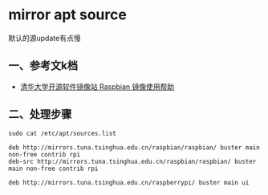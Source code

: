 # mirror apt source

默认的源update有点慢

## 一、参考文k档

* [清华大学开源软件镜像站 Raspbian 镜像使用帮助](https://mirror.tuna.tsinghua.edu.cn/help/raspbian/)

## 二、处理步骤

`sudo cat /etc/apt/sources.list`
```
deb http://mirrors.tuna.tsinghua.edu.cn/raspbian/raspbian/ buster main non-free contrib rpi
deb-src http://mirrors.tuna.tsinghua.edu.cn/raspbian/raspbian/ buster main non-free contrib rpi

deb http://mirrors.tuna.tsinghua.edu.cn/raspberrypi/ buster main ui
```
